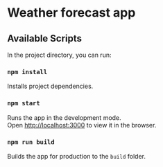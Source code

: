 # Weather forecast app

## Available Scripts

In the project directory, you can run:

### `npm install`

Installs project dependencies.<br />

### `npm start`

Runs the app in the development mode.<br />
Open [http://localhost:3000](http://localhost:3000) to view it in the browser.

### `npm run build`

Builds the app for production to the `build` folder.<br />
